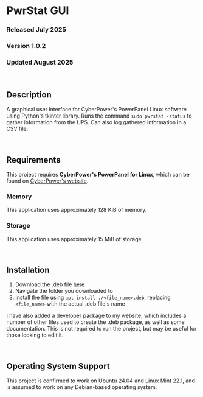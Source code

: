 # PwrStat GUI
### Released July 2025
### Version 1.0.2
### Updated August 2025

<br/>

## Description
A graphical user interface for CyberPower's PowerPanel
Linux software using Python's tkinter library. Runs the
command `sudo pwrstat -status` to gather information from
the UPS. Can also log gathered information in a CSV file.

<br/>

## Requirements
This project requires __CyberPower's PowerPanel for Linux__,
which can be found on
[CyberPower's website](https://www.cyberpowersystems.com/products/software/power-panel-personal/).

### Memory
This application uses approximately 128 KiB of memory.

### Storage
This application uses approximately 15 MiB of storage.

<br/>

## Installation

1. Download the .deb file [here](liam-ralph.github.io/projects/pwrstat-gui)
2. Navigate the folder you downloaded to
3. Install the file using `apt install ./<file_name>.deb`, replacing
`<file_name>` with the actual .deb file's name

I have also added a developer package to my website, which includes
a number of other files used to create the .deb package, as well as
some documentation. This is not required to run the project, but may
be useful for those looking to edit it.

<br/>

## Operating System Support
This project is confirmed to work on Ubuntu 24.04 and Linux Mint 22.1,
and is assumed to work on any Debian-based operating system.